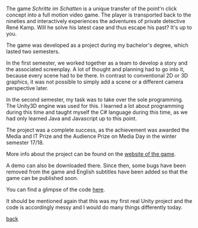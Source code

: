 The game *Schritte im Schatten* is a unique transfer of the point'n click concept into a full motion video game. The player is transported back to the nineties and interactively experiences the adventures of private detective René Kamp.
Will he solve his latest case and thus escape his past? It's up to you.

The game was developed as a project during my bachelor's degree, which lasted two semesters.

In the first semester, we worked together as a team to develop a story and the associated screenplay. A lot of thought and planning had to go into it, because every scene had to be there. In contrast to conventional 2D or 3D graphics, it was not possible to simply add a scene or a different camera perspective later.

In the second semester, my task was to take over the sole programming. The Unity3D engine was used for this. 
I learned a lot about programming during this time and taught myself the C# language during this time, as we had only learned Java and Javascript up to this point. 

The project was a complete success, as the achievement was awarded the Media and IT Prize and the Audience Prize on Media Day in the winter semester 17/18.

More info about the project can be found on the [website of the game](https://schritte-im-schatten.de/). 

A demo can also be downloaded there.
Since then, some bugs have been removed from the game and English subtitles have been added so that the game can be published soon.

You can find a glimpse of the code [here](https://github.com/P34nut/Schritte-im-Schatten/).

It should be mentioned again that this was my first real Unity project and the code is accordingly messy and I would do many things differently today. 

[back](portfolio.md)
